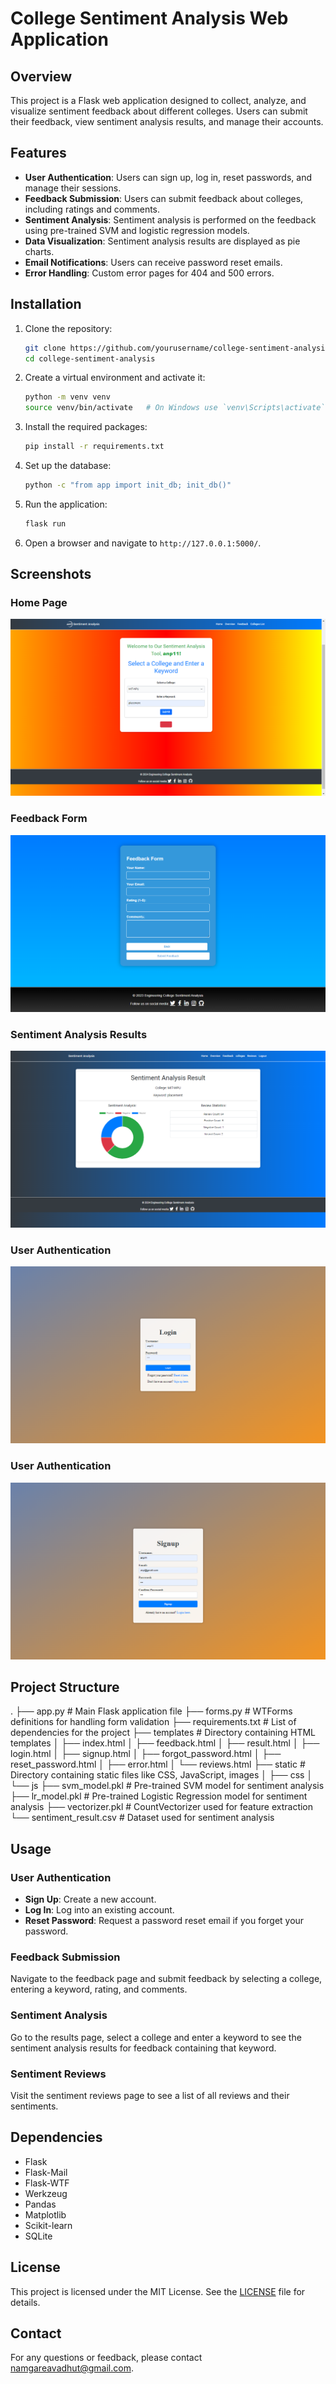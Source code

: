 # College Sentiment Analysis Web Application

## Overview

This project is a Flask web application designed to collect, analyze, and visualize sentiment feedback about different colleges. Users can submit their feedback, view sentiment analysis results, and manage their accounts.

## Features

- **User Authentication**: Users can sign up, log in, reset passwords, and manage their sessions.
- **Feedback Submission**: Users can submit feedback about colleges, including ratings and comments.
- **Sentiment Analysis**: Sentiment analysis is performed on the feedback using pre-trained SVM and logistic regression models.
- **Data Visualization**: Sentiment analysis results are displayed as pie charts.
- **Email Notifications**: Users can receive password reset emails.
- **Error Handling**: Custom error pages for 404 and 500 errors.

## Installation

1. Clone the repository:

    ```bash
    git clone https://github.com/yourusername/college-sentiment-analysis.git
    cd college-sentiment-analysis
    ```

2. Create a virtual environment and activate it:

    ```bash
    python -m venv venv
    source venv/bin/activate   # On Windows use `venv\Scripts\activate`
    ```

3. Install the required packages:

    ```bash
    pip install -r requirements.txt
    ```

4. Set up the database:

    ```bash
    python -c "from app import init_db; init_db()"
    ```

5. Run the application:

    ```bash
    flask run
    ```

6. Open a browser and navigate to `http://127.0.0.1:5000/`.


## Screenshots
### Home Page

![Home Page](static/Home_Page.png)

### Feedback Form

![Feedback Form](static/Feedback_Page.png)

### Sentiment Analysis Results

![Sentiment Analysis Results](static/Result_page.png)

### User Authentication

![Login Page](static/login_page.png)

### User Authentication
![SignUp Page](static/SignUp_page.png)

## Project Structure
.
├── app.py                      # Main Flask application file
├── forms.py                    # WTForms definitions for handling form validation
├── requirements.txt            # List of dependencies for the project
├── templates                   # Directory containing HTML templates
│   ├── index.html
│   ├── feedback.html
│   ├── result.html
│   ├── login.html
│   ├── signup.html
│   ├── forgot_password.html
│   ├── reset_password.html
│   ├── error.html
│   └── reviews.html
├── static                      # Directory containing static files like CSS, JavaScript, images
│   ├── css
│   └── js
├── svm_model.pkl               # Pre-trained SVM model for sentiment analysis
├── lr_model.pkl                # Pre-trained Logistic Regression model for sentiment analysis
├── vectorizer.pkl              # CountVectorizer used for feature extraction
└── sentiment_result.csv        # Dataset used for sentiment analysis



## Usage

### User Authentication

- **Sign Up**: Create a new account.
- **Log In**: Log into an existing account.
- **Reset Password**: Request a password reset email if you forget your password.

### Feedback Submission

Navigate to the feedback page and submit feedback by selecting a college, entering a keyword, rating, and comments.

### Sentiment Analysis

Go to the results page, select a college and enter a keyword to see the sentiment analysis results for feedback containing that keyword.

### Sentiment Reviews

Visit the sentiment reviews page to see a list of all reviews and their sentiments.

## Dependencies

- Flask
- Flask-Mail
- Flask-WTF
- Werkzeug
- Pandas
- Matplotlib
- Scikit-learn
- SQLite

## License

This project is licensed under the MIT License. See the [LICENSE](LICENSE) file for details.

## Contact

For any questions or feedback, please contact [namgareavadhut@gmail.com](mailto:namgareavadhut@gmail.com).



